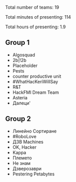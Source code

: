 Total number of teams: 19

Total minutes of presenting: 114

Total hours of presenting: 1.9

## Group 1

* Algosquad
* 2b|!2b
* Placeholder
* Pests
* counter productive unit
* #WhatHacKeriWillSay
* R&T
* HackFMI Dream Team
* Asteria
* Далеци'


## Group 2

* Линейно Сортиране
* #RoboLove
* Д3В Machines
* OK, Hacker
* Kappa
* Племето
* Не знам
* Дзверозаври
* Pestering Petabytes



